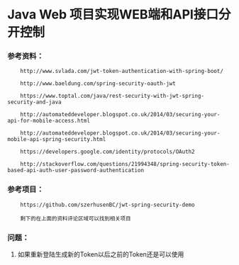# Java Web 项目实现WEB端和API接口分开控制

### 参考资料：

        http://www.svlada.com/jwt-token-authentication-with-spring-boot/
        
        http://www.baeldung.com/spring-security-oauth-jwt
        
        https://www.toptal.com/java/rest-security-with-jwt-spring-security-and-java
        
        http://automateddeveloper.blogspot.co.uk/2014/03/securing-your-api-for-mobile-access.html
        
        http://automateddeveloper.blogspot.co.uk/2014/03/securing-your-mobile-api-spring-security.html
        
        https://developers.google.com/identity/protocols/OAuth2
        
        http://stackoverflow.com/questions/21994348/spring-security-token-based-api-auth-user-password-authentication
        
### 参考项目：
        
        https://github.com/szerhusenBC/jwt-spring-security-demo
        
        剩下的在上面的资料评论区域可以找到相关项目

### 问题：
1. 如果重新登陆生成新的Token以后之前的Token还是可以使用